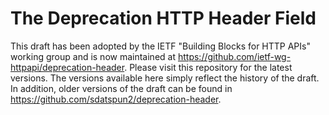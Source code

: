 # The Deprecation HTTP Header Field

This draft has been adopted by the IETF "Building Blocks for HTTP APIs" working group and is now maintained at https://github.com/ietf-wg-httpapi/deprecation-header. Please visit this repository for the latest versions. The versions available here simply reflect the history of the draft. In addition, older versions of the draft can be found in https://github.com/sdatspun2/deprecation-header.
